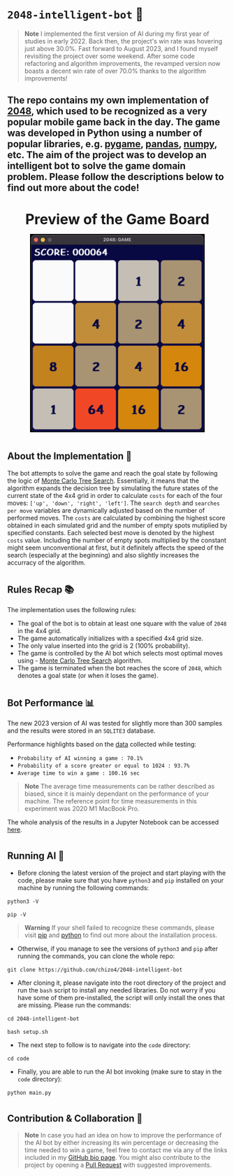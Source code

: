 # ```2048-intelligent-bot``` 🤖

> **Note**
I implemented the first version of AI during my first year of studies in early 2022. Back then, the project's win rate was hovering just above 30.0%. Fast forward to August 2023, and I found myself revisiting the project over some weekend. After some code refactoring and algorithm improvements, the revamped version now boasts a decent win rate of over 70.0% thanks to the algorithm improvements!

## The repo contains my own implementation of [2048](https://en.wikipedia.org/wiki/2048_(video_game)), which used to be recognized as a very popular mobile game back in the day. The game was developed in Python using a number of popular libraries, e.g. [pygame](https://www.pygame.org/news), [pandas](https://pandas.pydata.org/), [numpy](https://numpy.org/), etc. The aim of the project was to develop an intelligent bot to solve the game domain problem. Please follow the descriptions below to find out more about the code!

#

<p align="center">
  <b style="font-size: 2rem;">Preview of the Game Board</b>
</p>


<p align="center">
  <img src="./images/image_gui.png" width="400" alt="The Image of 2048 Game Board."/>
</p>

#

## About the Implementation 🧐

The bot attempts to solve the game and reach the goal state by following the logic of [Monte Carlo Tree Search](https://en.wikipedia.org/wiki/Monte_Carlo_tree_search). Essentially, it means that the algorithm expands the decision tree by simulating the future states of the current state of the 4x4 grid in order to calculate ```costs``` for each of the four moves: ```['up', 'down', 'right', 'left']```. The ```search depth``` and ```searches per move``` variables are dynamically adjusted based on the number of performed moves. The ```costs``` are calculated by combining the highest score obtained in each simulated grid and the number of empty spots mutiplied by specified constants. Each selected best move is denoted by the highest ```costs``` value. Including the number of empty spots multiplied by the constant might seem unconventional at first, but it definitely affects the speed of the search (especially at the beginning) and also slightly increases the accurracy of the algorithm.

#

## Rules Recap 📚

The implementation uses the following rules:
- The goal of the bot is to obtain at least one square with the value of ```2048``` in the 4x4 grid.
- The game automatically initializes with a specified 4x4 grid size.
- The only value inserted into the grid is 2 (100% probability).
- The game is controlled by the AI bot which selects most optimal moves using - [Monte Carlo Tree Search](https://en.wikipedia.org/wiki/Monte_Carlo_tree_search) algorithm.
- The game is terminated when the bot reaches the score of ```2048```, which denotes a goal state (or when it loses the game).

#

## Bot Performance 📊

The new 2023 version of AI was tested for slightly more than 300 samples and the results were stored in an ```SQLITE3``` database. 

Performance highlights based on the [data](https://github.com/chizo4/2048-Project/blob/main/code/notebook/bot_notebook.ipynb) collected while testing:
- ```Probability of AI winning a game : 70.1%```
- ```Probability of a score greater or equal to 1024 : 93.7%```
- ```Average time to win a game : 100.16 sec```

> **Note**
The average time measurements can be rather described as biased, since it is mainly dependant on the performance of your machine. The reference point for time measurements in this experiment was 2020 M1 MacBook Pro.

The whole analysis of the results in a Jupyter Notebook can be accessed [here](https://github.com/chizo4/2048-Project/blob/main/code/notebook/bot_notebook.ipynb).

#

## Running AI 🚀

- Before cloning the latest version of the project and start playing with the code, please make sure that you have ```python3``` and ```pip``` installed on your machine by running the following commands:

```shell
python3 -V
```

```shell
pip -V
```

> **Warning**
If your shell failed to recognize these commands, please visit [pip](https://pip.pypa.io/en/stable/installation/) and [python](https://www.python.org/downloads/) to find out more about the installation process.

- Otherwise, if you manage to see the versions of ```python3``` and ```pip``` after running the commands, you can clone the whole repo:

```shell
git clone https://github.com/chizo4/2048-intelligent-bot
```

- After cloning it, please navigate into the root directory of the project and run the ```bash``` script to install any needed libraries. Do not worry if you have some of them pre-installed, the script will only install the ones that are missing. Please run the commands:

```shell
cd 2048-intelligent-bot
```

```shell
bash setup.sh
```

- The next step to follow is to navigate into the ```code``` directory:

```shell
cd code
```

- Finally, you are able to run the AI bot invoking (make sure to stay in the ```code``` directory):

```shell
python main.py
```

#

## Contribution & Collaboration 🤝

> **Note**
In case you had an idea on how to improve the performance of the AI bot by either increasing its win percentage or decreasing the time needed to win a game, feel free to contact me via any of the links included in my [GitHub bio page](https://github.com/chizo4). You might also contribute to the project by opening a [Pull Request](https://github.com/chizo4/2048-intelligent-bot/pulls) with suggested improvements.
